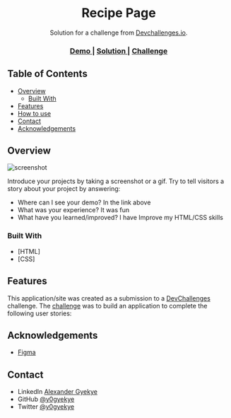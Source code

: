 <!-- Please update value in the {}  -->

<h1 align="center">Recipe Page</h1>

<div align="center">
   Solution for a challenge from  <a href="http://devchallenges.io" target="_blank">Devchallenges.io</a>.
</div>

<div align="center">
  <h3>
    <a href="https://https://recipe-page-devchallenge.netlify.app/">
      Demo
    </a>
    <span> | </span>
    <a href="https://https://recipe-page-devchallenge.netlify.app/">
      Solution
    </a>
    <span> | </span>
    <a href="https://https://devchallenges.io/challenges/OEKdUZ6xs0h99C38XVht">
      Challenge
    </a>
  </h3>
</div>

<!-- TABLE OF CONTENTS -->

## Table of Contents

- [Overview](#overview)
  - [Built With](#built-with)
- [Features](#features)
- [How to use](#how-to-use)
- [Contact](#contact)
- [Acknowledgements](#acknowledgements)

<!-- OVERVIEW -->

## Overview

![screenshot](https://github.com/y0gyekye/recipe-page/blob/main/screenshot.png)

Introduce your projects by taking a screenshot or a gif. Try to tell visitors a story about your project by answering:

- Where can I see your demo? In the link above
- What was your experience? It was fun
- What have you learned/improved? I have Improve my HTML/CSS skills


### Built With

<!-- This section should list any major frameworks that you built your project using. Here are a few examples.-->

- [HTML]
- [CSS]

## Features

<!-- List the features of your application or follow the template. Don't share the figma file here :) -->

This application/site was created as a submission to a [DevChallenges](https://devchallenges.io/challenges) challenge. The [challenge](https://devchallenges.io/challenges/TtUjDt19eIHxNQ4n5jps) was to build an application to complete the following user stories:


## Acknowledgements

<!-- This section should list any articles or add-ons/plugins that helps you to complete the project. This is optional but it will help you in the future. For exmpale -->

- [Figma](https://figma.com/)

## Contact

- LinkedIn [Alexander Gyekye](https://linkedin/in/alexander-gyekye-0446a2189)
- GitHub [@y0gyekye](https://github.com/y0gyekye)
- Twitter [@y0gyekye](https://twitter.com/y0gyekye)
